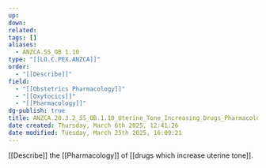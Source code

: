 ```yaml
---
up: 
down: 
related: 
tags: []
aliases:
  - ANZCA.SS_OB 1.10
type: "[[LO.C.PEX.ANZCA]]"
order:
  - "[[Describe]]"
field:
  - "[[Obstetrics Pharmacology]]"
  - "[[Oxytocics]]"
  - "[[Pharmacology]]"
dg-publish: true
title: ANZCA.20.3.2_SS_OB.1.10_Uterine_Tone_Increasing_Drugs_Pharmacology
date created: Thursday, March 6th 2025, 12:41:26
date modified: Tuesday, March 25th 2025, 16:09:21
---
```


[[Describe]] the [[Pharmacology]] of [[drugs which increase uterine tone]].

